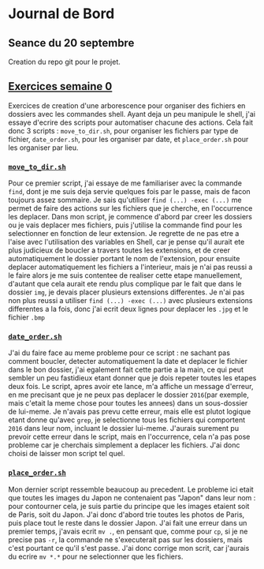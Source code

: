 # Journal de Bord

## Seance du 20 septembre

Creation du repo git pour le projet.

## [Exercices semaine 0](/semaine_0)

Exercices de creation d'une arborescence pour organiser des fichiers en dossiers avec les commandes shell. Ayant deja un peu manipule le shell, j'ai essaye d'ecrire des scripts pour automatiser chacune des actions. Cela fait donc 3 scripts : `move_to_dir.sh`, pour organiser les fichiers par type de fichier, `date_order.sh`, pour les organiser par date, et `place_order.sh` pour les organiser par lieu.

### [`move_to_dir.sh`](/semaine_0/Fichiers/scripts/move_to_dir.sh)

Pour ce premier script, j'ai essaye de me familiariser avec la commande `find`, dont je me suis deja servie quelques fois par le passe, mais de facon toujours assez sommaire. Je sais qu'utiliser `find (...) -exec (...)` me permet de faire des actions sur les fichiers que je cherche, en l'occurrence les deplacer.
Dans mon script, je commence d'abord par creer les dossiers ou je vais deplacer mes fichiers, puis j'utilise la commande find pour les selectionner en fonction de leur extension.
Je regrette de ne pas etre a l'aise avec l'utilisation des variables en Shell, car je pense qu'il aurait ete plus judicieux de boucler a travers toutes les extensions, et de creer automatiquement le dossier portant le nom de l'extension, pour ensuite deplacer automatiquement les fichiers a l'interieur, mais je n'ai pas reussi a le faire alors je me suis contentee de realiser cette etape manuellement, d'autant que cela aurait ete rendu plus complique par le fait que dans le dossier `img`, je devais placer plusieurs extensions differentes. Je n'ai pas non plus reussi a utiliser `find (...) -exec (...)` avec plusieurs extensions differentes a la fois, donc j'ai ecrit deux lignes pour deplacer les `.jpg` et le fichier `.bmp`

### [`date_order.sh`](/semaine_0/Fichiers/scripts/date_order.sh)

J'ai du faire face au meme probleme pour ce script : ne sachant pas comment boucler, detecter automatiquement la date et deplacer le fichier dans le bon dossier, j'ai egalement fait cette partie a la main, ce qui peut sembler un peu fastidieux etant donner que je dois repeter toutes les etapes deux fois. 
Le script, apres avoir ete lance, m'a affiche un message d'erreur, en me precisant que je ne peux pas deplacer le dossier `2016`(par exemple, mais c'etait la meme chose pour toutes les annees) dans un sous-dossier de lui-meme. Je n'avais pas prevu cette erreur, mais elle est plutot logique etant donne qu'avec `grep`, je selectionne tous les fichiers qui comportent `2016` dans leur nom, incluant le dossier lui-meme. J'aurais surement pu prevoir cette erreur dans le script, mais en l'occurrence, cela n'a pas pose probleme car je cherchais simplement a deplacer les fichiers. J'ai donc choisi de laisser mon script tel quel.

### [`place_order.sh`](/semaine_0/Fichiers/scripts/place_order.sh)

Mon dernier script ressemble beaucoup au precedent. Le probleme ici etait que toutes les images du Japon ne contenaient pas "Japon" dans leur nom : pour contourner cela, je suis partie du principe que les images etaient soit de Paris, soit du Japon. J'ai donc d'abord trie toutes les photos de Paris, puis place tout le reste dans le dossier Japon. J'ai fait une erreur dans un premier temps, j'avais ecrit `mv .`, en pensant que, comme pour `cp`, si je ne precise pas `-r`, la commande ne s'executerait pas sur les dossiers, mais c'est pourtant ce qu'il s'est passe. J'ai donc corrige mon scrit, car j'aurais du ecrire `mv *.*` pour ne selectionner que les fichiers. 
